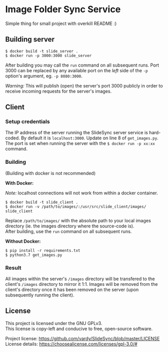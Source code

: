 # Image Folder Sync Service

Simple thing for small project with overkill README :)

## Building server

```
$ docker build -t slide_server .
$ docker run -p 3000:3000 slide_server
```

After building you may call the `run` command on all subsequent runs. Port 3000 can be replaced by any available port on the *left* side of the `-p` option's argument, eg. `-p 8080:3000`.

*Warning:* This will publish (open) the server's port 3000 publicly in order to receive incoming requests for the server's images.

## Client

### Setup credentials

The IP address of the server running the SlideSync server service is hard-coded. By default it is `localhost:3000`. Update on line 8 of `get_images.py`. The port is set when running the server with the `$ docker run -p xx:xx` command.

### Building

(Building with docker is not recommended)

**With Docker:**

*Note:* localhost connections will not work from within a docker container.

```
$ docker build -t slide_client .
$ docker run -v /path/to/images/:/usr/src/slide_client/images/ slide_client
```

Replace `/path/to/images/` with the absolute path to your local images directory (ie. the images directory where the source-code is).    
After building, use the `run` command on all subsequent runs.

**Without Docker:**

```
$ pip install -r requirements.txt
$ python3.7 get_images.py
```

### Result

All images within the server's `/images` directory will be transfered to the client's `/images` directory to mirror it 1:1. Images will be removed from the client's directory once it has been removed on the server (upon subsequently running the client).

## License

This project is licensed under the GNU GPLv3.    
This license is copy-left and conducive to free, open-source software.

Project license: https://github.com/vardy/SlideSync/blob/master/LICENSE    
License details: https://choosealicense.com/licenses/gpl-3.0/#